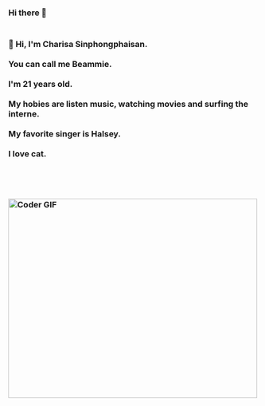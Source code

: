### Hi there 👋

<!--
**badabie1999/badabie1999** is a ✨ _special_ ✨ repository because its `README.md` (this file) appears on your GitHub profile.

Here are some ideas to get you started:

- 🔭 I’m currently working on ...
- 🌱 I’m currently learning ...
- 👯 I’m looking to collaborate on ...
- 🤔 I’m looking for help with ...
- 💬 Ask me about ...
- 📫 How to reach me: ...
- 😄 Pronouns: ...
- ⚡ Fun fact: ...
-->
<h3 align="left">
 <abc>
  <br>👋 Hi, I'm Charisa Sinphongphaisan.<br>
  <br> You can call me Beammie.  <br>
  <br> I'm 21 years old. <br>
  <br> My hobies are listen music, watching movies and surfing the interne. <br>
  <br> My favorite singer is Halsey. <br>
  <br> I love cat. <br>
  <br>  <br>
  <br> 
    <br>
    <img src="https://i.pinimg.com/originals/2e/ba/73/2eba73d5c3387b994b9b378dbca58672.gif" alt="Coder GIF" width="500" height="400">
 </abc>
</h3> 

   